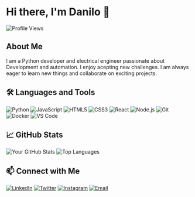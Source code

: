 # Hi there, I'm Danilo 👋

![Profile Views](https://komarev.com/ghpvc/?username=yourusername&color=blue)

## About Me

I am a Python developer and electrical engineer passionate about Development and automation. I enjoy acepting new challenges. I am always eager to learn new things and collaborate on exciting projects.

## 🛠️ Languages and Tools

![Python](https://img.shields.io/badge/-Python-black?style=flat-square&logo=python)
![JavaScript](https://img.shields.io/badge/-JavaScript-black?style=flat-square&logo=javascript)
![HTML5](https://img.shields.io/badge/-HTML5-black?style=flat-square&logo=html5)
![CSS3](https://img.shields.io/badge/-CSS3-black?style=flat-square&logo=css3)
![React](https://img.shields.io/badge/-React-black?style=flat-square&logo=react)
![Node.js](https://img.shields.io/badge/-Node.js-black?style=flat-square&logo=node.js)
![Git](https://img.shields.io/badge/-Git-black?style=flat-square&logo=git)
![Docker](https://img.shields.io/badge/-Docker-black?style=flat-square&logo=docker)
![VS Code](https://img.shields.io/badge/-VS_Code-black?style=flat-square&logo=visual-studio-code)

## 📈 GitHub Stats

![Your GitHub Stats](https://github-readme-stats.vercel.app/api?username=DanD1511&show_icons=true&hide_border=true)
![Top Languages](https://github-readme-stats.vercel.app/api/top-langs/?username=DanD1511&layout=compact&hide_border=true)

## 📫 Connect with Me

[![LinkedIn](https://img.shields.io/badge/-LinkedIn-blue?style=flat-square&logo=linkedin)](https://linkedin.com/in/yourprofile)
[![Twitter](https://img.shields.io/badge/-Twitter-blue?style=flat-square&logo=twitter)](https://twitter.com/yourprofile)
[![Instagram](https://img.shields.io/badge/-Instagram-purple?style=flat-square&logo=instagram)](https://instagram.com/yourprofile)
[![Email](https://img.shields.io/badge/-Email-c14438?style=flat-square&logo=gmail&logoColor=white)](mailto:youremail@example.com)
